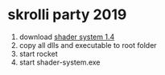 # skrolli party 2019
1. download [shader system 1.4](https://github.com/tahtituho/shader-system/releases)
1. copy all dlls and executable to root folder 
1. start rocket
1. start shader-system.exe
